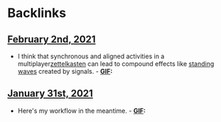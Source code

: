
# Backlinks
## [February 2nd, 2021](<February 2nd, 2021.md>)
- I think that synchronous and aligned activities in a multiplayer[zettelkasten](<zettelkasten.md>) can lead to compound effects like [standing waves](<standing waves.md>) created by signals.
                    - **[GIF](<GIF.md>):**

## [January 31st, 2021](<January 31st, 2021.md>)
- Here's my workflow in the meantime.
                    - **[GIF](<GIF.md>):**

